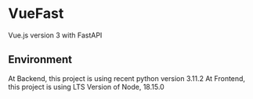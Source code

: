 # VueFast
Vue.js version 3 with FastAPI

## Environment

At Backend, this project is using recent python version 3.11.2
At Frontend, this project is using LTS Version of Node, 18.15.0


